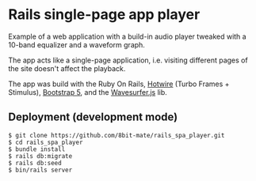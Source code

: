 # Rails single-page app player

Example of a web application with a build-in audio player tweaked with a 10-band equalizer and a waveform graph.

The app acts like a single-page application, i.e. visiting different pages of the site doesn't affect the playback.

The app was build with the Ruby On Rails, [Hotwire](https://hotwired.dev/) (Turbo Frames + Stimulus), [Bootstrap 5](https://getbootstrap.com/), and the [Wavesurfer.js](https://wavesurfer.xyz/) lib.

## Deployment (development mode)
    $ git clone https://github.com/8bit-mate/rails_spa_player.git
    $ cd rails_spa_player
    $ bundle install
    $ rails db:migrate
    $ rails db:seed
    $ bin/rails server